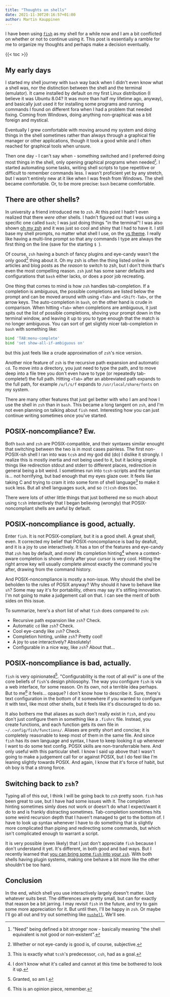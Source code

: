 ```yaml
---
title: "Thoughts on shells"
date: 2021-11-30T20:16:57+01:00
author: Martin Kauppinen
---
```


I have been using [`fish`](https://fishshell.com/) as my shell for a while now and
I am a bit conflicted on whether or not to continue using it. This post is
essentially a ramble for me to organize my thoughts and perhaps make a decision
eventually.

{{< toc >}}

## My early days
I started my shell journey with `bash` way back when I didn't even know what a
shell was, nor the distinction between the shell and the terminal (emulator). It
came installed by default on my first Linux distribution (I believe it was
Ubuntu 8.04? It was more than half my lifetime ago, anyway), and basically just
used it for installing some programs and running commands I found on different
fora when I had a problem that needed fixing. Coming from Windows, doing
anything non-graphical was a bit foreign and mystical.

Eventually I grew comfortable with moving around my system and doing things in
the shell sometimes rather than always through a graphical file manager or other
applications, though it took a good while and I often reached for graphical
tools when unsure.

Then one day - I can't say when - something switched and I preferred doing most
things in the shell, only opening graphical programs when needed[^1]. I started
automating some tasks, writing shell scripts to type repetitive or difficult to
remember commands less. I wasn't proficient yet by any stretch, but I wasn't
entirely new at it like when I was fresh from Windows. The shell became
comfortable. Or, to be more precise: `bash` became comfortable.

[^1]: "Need" being defined a bit stronger now - basically meaning "the shell
  equivalent is not good or non-existent".

## There are other shells?
In university a friend introduced me to `zsh`. At this point I hadn't even
realized that there _were_ other shells. I hadn't figured out that I was using a
specific one called `bash`; I was just doing things "in the terminal"! I was
also shown [oh my zsh](https://ohmyz.sh/) and it was just so cool and shiny that
I had to have it. I still base my shell prompts, no matter what shell I use, on
the [ys theme](https://blog.ysmood.org/my-ys-terminal-theme/). I really like
having a multi-line prompt so that any commands I type are always the first
thing on the line (save for the starting `$ `).

Of course, `zsh` having a bunch of fancy plugins and eye-candy wasn't the only
good[^2] thing about it. Oh my zsh is often the thing listed online in articles
and blog posts as _the reason_ to switch to zsh, but I don't think that's even
the most compelling reason. `zsh` just has some saner defaults and
configurations that `bash` either lacks, or does a poor job recreating.

[^2]: Whether or not eye-candy is good is, of course, subjective.

One thing that comes to mind is how `zsh` handles tab-completion. If a
completion is ambiguous, the possible completions are listed below the prompt
and can be moved around with using `<Tab>` and `<Shift-Tab>`, or the arrow keys.
The auto-completion in `bash`, on the other hand is crude in comparison. When
hitting `<Tab>` when completions are ambiguous, it just spits out the list of
possible completions, shoving your prompt down in the terminal window, and
leaving it up to you to type enough that the match is no longer ambiguous. You
can sort of get slightly nicer tab-completion in `bash` with something like:
```bash
bind 'TAB:menu-complete'
bind 'set show-all-if-ambiguous on'
```
but this just feels like a crude approximation of `zsh`'s nice version.

Another nice feature of `zsh` is the recursive path expansion and automatic
`cd`. To move into a directory, you just need to type the path, and to move deep
into a file tree you don't even have to type (or repeatedly tab-complete!) the
full path. Hitting `<Tab>` after an abbreviated path expands to the full path,
for example `/u/l/s/f` expands to `/usr/local/share/fonts` on my system.

There are many other features that just gel better with who I am and how I use
the shell in `zsh` than in `bash`. This became a long tangent on `zsh`, and I'm
not even planning on talking about `fish` next. Interesting how you can just
continue writing sometimes once you've started.

## POSIX-noncompliance? Ew.
Both `bash` and `zsh` are POSIX-compatible, and their syntaxes similar enought
that switching between the two is in most cases painless. The first
non-POSIX-ish shell I ran into was `tcsh` and my god did (do) I dislike it
strongly. I realize this is mostly inertia and not being used to it, but it
lacking simple things like redirection stdout and stderr to different places,
redirection in general being a bit weird. I sometimes run into `tcsh`-scripts
and the syntax is... not horrifying, but bad enough that my eyes glaze over. It
feels like taking C and trying to cram it into some form of shell language[^3]
to make it suck less. But all shell languages suck, and so `(t)csh` does too.

There were lots of other little things that just bothered me so much about using
`tcsh` interactively that I began believing (wrongly) that POSIX-noncompliant
shells are awful by default.

[^3]: This is exactly what `tcsh`'s predecessor, `csh`, had as a goal.

## POSIX-noncompliance is good, actually.
Enter `fish`. It is not POSIX-compliant, but it is a good shell. A great shell,
even. It corrected my belief that POSIX-noncompliance is bad by deafult, and it
is a joy to use interactively. It has a ton of the features and eye-candy that
`zsh` has by default, and more! Its completion hinting[^4] where a context-aware
completion is shown dimly after your cursor is very cool. Hitting the right
arrow key will usually complete almost exactly the command you're after, drawing
from the command history.

[^4]: I don't know what it's called and cannot at this time be bothered to look
  it up.

And POSIX-noncompliance is mostly a non-issue. Why should the shell be beholden
to the rules of POSIX anyway? Why should it have to behave like `sh`? Some may
say it's for portability, others may say it's stifling innovation. I'm not going
to make a judgement call on that. I can see the merit of both sides on this
issue.

To summarize, here's a short list of what `fish` does compared to `zsh`:
+ Recursive path expansion like `zsh`? Check.
+ Automatic `cd` like `zsh`? Check.
+ Cool eye-candy like `zsh`? Check.
+ Completion hinting, unlike `zsh`? Pretty cool!
+ A joy to use interactively? Absolutely!
+ Configurable in a nice way, like `zsh`? About that...

## POSIX-noncompliance is bad, actually.
`fish` is very opinionated[^5]. "Configurability is the root of all evil" is one
of the core beliefs of `fish`'s design philosophy. The way you configure `fish`
is via a web interface, for some reason. On its own, not a terrible idea
perhaps. But to me[^6] it feels... opaque? I don't know how to describe it.
Sure, there's text configuration in the bottom of it somewhere if you wanted to
configure it with text, like most other shells, but it feels like it's
discouraged to do so.

[^5]: Granted, so am I.
[^6]: This is an opinion piece, remember.

It also bothers me that aliases as such don't really exist in `fish`, and you
don't just configure them in something like a `.fishrc` file. Instead, you
create functions, and each function gets its own file in
`~/.config/fish/functions/`. Aliases are pretty short and concise; it is
completely reasonable to keep most of them in the same file. And since `fish`
has its own language and syntax, I have to keep looking it up whenever I want to
do some text config. POSIX skills are non-transferrable here. And only useful
with this particular shell. I know I said up above that I wasn't going to make a
judgement call for or against POSIX, but I do feel like I'm leaning slightly
towards POSIX. And again, I know that it's force of habit, but oh boy is that a
strong force.

## Switching back to `zsh`?
Typing all of this out, I think I will be going back to `zsh` pretty soon.
`fish` has been great to use, but I have had some issues with it. The completion
hinting sometimes simly does not work or doesn't do what I expect/want it do to
and is frankly distracting sometimes. Tab-completion sometimes hits some weird
recursion depth that I haven't managed to get to the bottom of. I have to look
up syntax whenever I have to do something that is slightly more complicated
than piping and redirecting some commands, but which isn't complicated enough to
warrant a script.

It is very possible (even likely) that I just don't appreciate `fish` because I
don't understand it yet. It's different, in both good and bad ways. But I
recently learned that [you can bring some `fish` into your
`zsh`](https://github.com/zsh-users/fizsh). With both shells having plugin
systems, making one behave a bit more like the other shouldn't be too hard.

## Conclusion
In the end, which shell you use interactively largely doesn't matter. Use
whatever suits best. The differences are pretty small, but can for exactly that
reason be a bit jarring.  I may revisit `fish` in the future, and try to gain
some more appreciation for it. But until then, I'll be happy in `zsh`. Or maybe
I'll go all out and try out something like
[`nushell`](https://github.com/nushell/nushell). We'll see.

